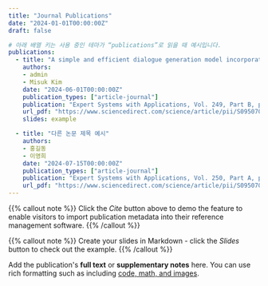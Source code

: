 ```yaml
---
title: "Journal Publications"
date: "2024-01-01T00:00:00Z"
draft: false

# 아래 배열 키는 사용 중인 테마가 “publications”로 읽을 때 예시입니다.
publications:
  - title: "A simple and efficient dialogue generation model incorporating commonsense knowledge"
    authors:
    - admin
    - Misuk Kim
    date: "2024-06-01T00:00:00Z"
    publication_types: ["article-journal"]
    publication: "Expert Systems with Applications, Vol. 249, Part B, pp. 123584. DOI: 10.1016/j.eswa.2024.123584. (Q1)"
    url_pdf: "https://www.sciencedirect.com/science/article/pii/S095070512500591X"
    slides: example

  - title: "다른 논문 제목 예시"
    authors:
    - 홍길동
    - 이영희
    date: "2024-07-15T00:00:00Z"
    publication_types: ["article-journal"]
    publication: "Expert Systems with Applications, Vol. 250, Part A, pp. 123590. DOI: 10.1016/j.eswa.2024.123590. (Q1)"
    url_pdf: "https://www.sciencedirect.com/science/article/pii/S0950705125005900"
---
```




{{% callout note %}}
Click the *Cite* button above to demo the feature to enable visitors to import publication metadata into their reference management software.
{{% /callout %}}

{{% callout note %}}
Create your slides in Markdown - click the *Slides* button to check out the example.
{{% /callout %}}

Add the publication's **full text** or **supplementary notes** here. You can use rich formatting such as including [code, math, and images](https://docs.hugoblox.com/content/writing-markdown-latex/).
